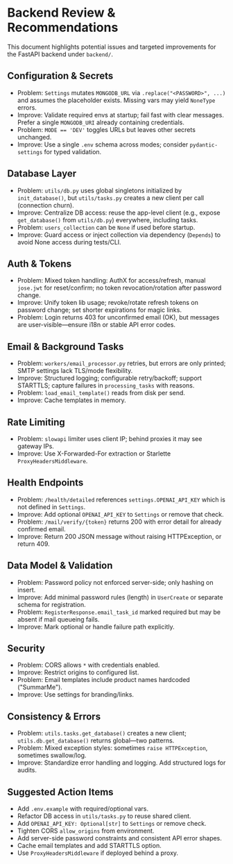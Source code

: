 # Backend Review & Recommendations

This document highlights potential issues and targeted improvements for the FastAPI backend under `backend/`.

## Configuration & Secrets
- Problem: `Settings` mutates `MONGODB_URL` via `.replace("<PASSWORD>", ...)` and assumes the placeholder exists. Missing vars may yield `NoneType` errors.
- Improve: Validate required envs at startup; fail fast with clear messages. Prefer a single `MONGODB_URI` already containing credentials.
- Problem: `MODE == 'DEV'` toggles URLs but leaves other secrets unchanged.
- Improve: Use a single `.env` schema across modes; consider `pydantic-settings` for typed validation.

## Database Layer
- Problem: `utils/db.py` uses global singletons initialized by `init_database()`, but `utils/tasks.py` creates a new client per call (connection churn).
- Improve: Centralize DB access: reuse the app-level client (e.g., expose `get_database()` from `utils/db.py`) everywhere, including tasks.
- Problem: `users_collection` can be `None` if used before startup.
- Improve: Guard access or inject collection via dependency (`Depends`) to avoid None access during tests/CLI.

## Auth & Tokens
- Problem: Mixed token handling: AuthX for access/refresh, manual `jose.jwt` for reset/confirm; no token revocation/rotation after password change.
- Improve: Unify token lib usage; revoke/rotate refresh tokens on password change; set shorter expirations for magic links.
- Problem: Login returns 403 for unconfirmed email (OK), but messages are user-visible—ensure i18n or stable API error codes.

## Email & Background Tasks
- Problem: `workers/email_processor.py` retries, but errors are only printed; SMTP settings lack TLS/mode flexibility.
- Improve: Structured logging; configurable retry/backoff; support STARTTLS; capture failures in `processing_tasks` with reasons.
- Problem: `load_email_template()` reads from disk per send.
- Improve: Cache templates in memory.

## Rate Limiting
- Problem: `slowapi` limiter uses client IP; behind proxies it may see gateway IPs.
- Improve: Use X-Forwarded-For extraction or Starlette `ProxyHeadersMiddleware`.

## Health Endpoints
- Problem: `/health/detailed` references `settings.OPENAI_API_KEY` which is not defined in `Settings`.
- Improve: Add optional `OPENAI_API_KEY` to `Settings` or remove that check.
- Problem: `/mail/verify/{token}` returns 200 with error detail for already confirmed email.
- Improve: Return 200 JSON message without raising HTTPException, or return 409.

## Data Model & Validation
- Problem: Password policy not enforced server-side; only hashing on insert.
- Improve: Add minimal password rules (length) in `UserCreate` or separate schema for registration.
- Problem: `RegisterResponse.email_task_id` marked required but may be absent if mail queueing fails.
- Improve: Mark optional or handle failure path explicitly.

## Security
- Problem: CORS allows `*` with credentials enabled.
- Improve: Restrict origins to configured list.
- Problem: Email templates include product names hardcoded ("SummarMe").
- Improve: Use settings for branding/links.

## Consistency & Errors
- Problem: `utils.tasks.get_database()` creates a new client; `utils.db.get_database()` returns global—two patterns.
- Problem: Mixed exception styles: sometimes `raise HTTPException`, sometimes swallow/log.
- Improve: Standardize error handling and logging. Add structured logs for audits.

## Suggested Action Items
- Add `.env.example` with required/optional vars.
- Refactor DB access in `utils/tasks.py` to reuse shared client.
- Add `OPENAI_API_KEY: Optional[str]` to `Settings` or remove check.
- Tighten CORS `allow_origins` from environment.
- Add server-side password constraints and consistent API error shapes.
- Cache email templates and add STARTTLS option.
- Use `ProxyHeadersMiddleware` if deployed behind a proxy.
